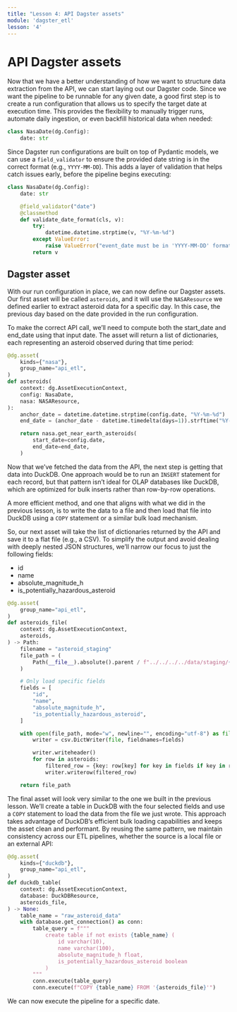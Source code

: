 ```yaml
---
title: "Lesson 4: API Dagster assets"
module: 'dagster_etl'
lesson: '4'
---
```


# API Dagster assets

Now that we have a better understanding of how we want to structure data extraction from the API, we can start laying out our Dagster code. Since we want the pipeline to be runnable for any given date, a good first step is to create a run configuration that allows us to specify the target date at execution time. This provides the flexibility to manually trigger runs, automate daily ingestion, or even backfill historical data when needed:

```python
class NasaDate(dg.Config):
    date: str
```

Since Dagster run configurations are built on top of Pydantic models, we can use a `field_validator` to ensure the provided date string is in the correct format (e.g., `YYYY-MM-DD`). This adds a layer of validation that helps catch issues early, before the pipeline begins executing:


```python
class NasaDate(dg.Config):
    date: str

    @field_validator("date")
    @classmethod
    def validate_date_format(cls, v):
        try:
            datetime.datetime.strptime(v, "%Y-%m-%d")
        except ValueError:
            raise ValueError("event_date must be in 'YYYY-MM-DD' format")
        return v
```

## Dagster asset

With our run configuration in place, we can now define our Dagster assets. Our first asset will be called `asteroids`, and it will use the `NASAResource` we defined earlier to extract asteroid data for a specific day. In this case, the previous day based on the date provided in the run configuration.

To make the correct API call, we’ll need to compute both the start_date and end_date using that input date. The asset will return a list of dictionaries, each representing an asteroid observed during that time period:

```python {% obfuscated="true" %}
@dg.asset(
    kinds={"nasa"},
    group_name="api_etl",
)
def asteroids(
    context: dg.AssetExecutionContext,
    config: NasaDate,
    nasa: NASAResource,
):
    anchor_date = datetime.datetime.strptime(config.date, "%Y-%m-%d")
    end_date = (anchor_date - datetime.timedelta(days=1)).strftime("%Y-%m-%d")

    return nasa.get_near_earth_asteroids(
        start_date=config.date,
        end_date=end_date,
    )
```

Now that we’ve fetched the data from the API, the next step is getting that data into DuckDB. One approach would be to run an `INSERT` statement for each record, but that pattern isn’t ideal for OLAP databases like DuckDB, which are optimized for bulk inserts rather than row-by-row operations.

A more efficient method, and one that aligns with what we did in the previous lesson, is to write the data to a file and then load that file into DuckDB using a `COPY` statement or a similar bulk load mechanism.

So, our next asset will take the list of dictionaries returned by the API and save it to a flat file (e.g., a CSV). To simplify the output and avoid dealing with deeply nested JSON structures, we’ll narrow our focus to just the following fields:

- id
- name
- absolute_magnitude_h
- is_potentially_hazardous_asteroid

```python {% obfuscated="true" %}
@dg.asset(
    group_name="api_etl",
)
def asteroids_file(
    context: dg.AssetExecutionContext,
    asteroids,
) -> Path:
    filename = "asteroid_staging"
    file_path = (
        Path(__file__).absolute().parent / f"../../../../data/staging/{filename}.csv"
    )

    # Only load specific fields
    fields = [
        "id",
        "name",
        "absolute_magnitude_h",
        "is_potentially_hazardous_asteroid",
    ]

    with open(file_path, mode="w", newline="", encoding="utf-8") as file:
        writer = csv.DictWriter(file, fieldnames=fields)

        writer.writeheader()
        for row in asteroids:
            filtered_row = {key: row[key] for key in fields if key in row}
            writer.writerow(filtered_row)

    return file_path
```

The final asset will look very similar to the one we built in the previous lesson. We’ll create a table in DuckDB with the four selected fields and use a `COPY` statement to load the data from the file we just wrote. This approach takes advantage of DuckDB’s efficient bulk loading capabilities and keeps the asset clean and performant. By reusing the same pattern, we maintain consistency across our ETL pipelines, whether the source is a local file or an external API:

```python
@dg.asset(
    kinds={"duckdb"},
    group_name="api_etl",
)
def duckdb_table(
    context: dg.AssetExecutionContext,
    database: DuckDBResource,
    asteroids_file,
) -> None:
    table_name = "raw_asteroid_data"
    with database.get_connection() as conn:
        table_query = f"""
            create table if not exists {table_name} (
                id varchar(10),
                name varchar(100),
                absolute_magnitude_h float,
                is_potentially_hazardous_asteroid boolean
            ) 
        """
        conn.execute(table_query)
        conn.execute(f"COPY {table_name} FROM '{asteroids_file}'")
```

We can now execute the pipeline for a specific date.